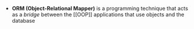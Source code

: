 - **ORM (Object-Relational Mapper)** is a programming technique that acts as a *bridge* between the [[OOP]] applications that use objects and the database 